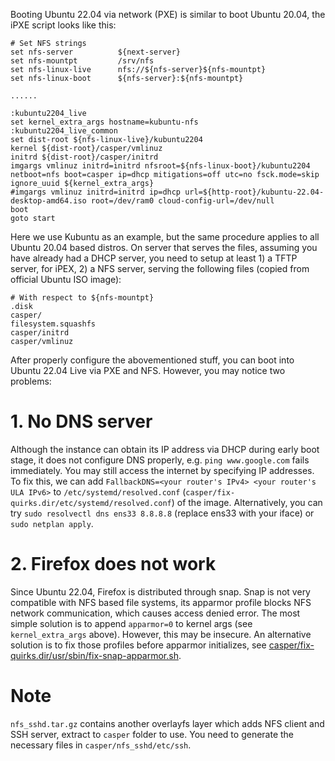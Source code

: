Booting Ubuntu 22.04 via network (PXE) is similar to boot Ubuntu 20.04, the iPXE script looks like this:
```
# Set NFS strings
set nfs-server          ${next-server}
set nfs-mountpt         /srv/nfs
set nfs-linux-live      nfs://${nfs-server}${nfs-mountpt}
set nfs-linux-boot      ${nfs-server}:${nfs-mountpt}

......

:kubuntu2204_live
set kernel_extra_args hostname=kubuntu-nfs
:kubuntu2204_live_common
set dist-root ${nfs-linux-live}/kubuntu2204
kernel ${dist-root}/casper/vmlinuz
initrd ${dist-root}/casper/initrd
imgargs vmlinuz initrd=initrd nfsroot=${nfs-linux-boot}/kubuntu2204 netboot=nfs boot=casper ip=dhcp mitigations=off utc=no fsck.mode=skip ignore_uuid ${kernel_extra_args}
#imgargs vmlinuz initrd=initrd ip=dhcp url=${http-root}/kubuntu-22.04-desktop-amd64.iso root=/dev/ram0 cloud-config-url=/dev/null
boot
goto start
```
Here we use Kubuntu as an example, but the same procedure applies to all Ubuntu 20.04 based distros. On server that serves the files, assuming you have already had a DHCP server, you need to setup at least 1) a TFTP server, for iPEX, 2) a NFS server, serving the following files (copied from official Ubuntu ISO image):
```
# With respect to ${nfs-mountpt}
.disk
casper/
filesystem.squashfs
casper/initrd
casper/vmlinuz
```
After properly configure the abovementioned stuff, you can boot into Ubuntu 22.04 Live via PXE and NFS. However, you may notice two problems:

# 1. No DNS server
Although the instance can obtain its IP address via DHCP during early boot stage, it does not configure DNS properly, e.g. `ping www.google.com` fails immediately. You may still access the internet by specifying IP addresses. To fix this, we can add `FallbackDNS=<your router's IPv4> <your router's ULA IPv6>` to `/etc/systemd/resolved.conf` (`casper/fix-quirks.dir/etc/systemd/resolved.conf`) of the image. Alternatively, you can try `sudo resolvectl dns ens33 8.8.8.8` (replace ens33 with your iface) or `sudo netplan apply`.

# 2. Firefox does not work
Since Ubuntu 22.04, Firefox is distributed through snap. Snap is not very compatible with NFS based file systems, its apparmor profile blocks NFS network communication, which causes access denied error. The most simple solution is to append `apparmor=0` to kernel args (see `kernel_extra_args` above). However, this may be insecure. An alternative solution is to fix those profiles before apparmor initializes, see [casper/fix-quirks.dir/usr/sbin/fix-snap-apparmor.sh](blob/main/casper/fix-quirks.dir/usr/sbin/fix-snap-apparmor.sh).

# Note
`nfs_sshd.tar.gz` contains another overlayfs layer which adds NFS client and SSH server, extract to `casper` folder to use. You need to generate the necessary files in `casper/nfs_sshd/etc/ssh`.
